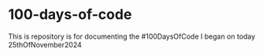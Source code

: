 # 100-days-of-code
This is repository is for documenting the #100DaysOfCode I began on today 25thOfNovember2024

